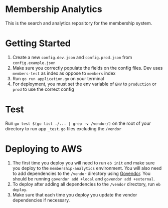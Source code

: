 # Membership Analytics

This is the search and analytics repository for the membership system.

# Getting Started
1. Create a new `config.dev.json` and `config.prod.json` from `config.example.json`
2. Make sure you correctly populate the fields on the config files. Dev uses `members-test` as index as oppose to `members` index
3. Run `go run application.go` on your terminal
4. For deployment, you must set the env variable of `ENV` to `production` or `prod` to use the correct config

# Test
Run `go test $(go list ./... | grep -v /vendor/)` on the root of your directory to run app `_test.go` files excluding the `/vendor`

# Deploying to AWS

1. The first time you deploy you will need to run `eb init` and make sure you deploy to the 
`membership-analytics` environment. You will also need to add dependencies to the `/vendor` 
directory using [Govendor](https://github.com/kardianos/govendor). You should be running 
`govendor add +local` and `govendor add +external`.
2. To deploy after adding all dependencies to the `/vendor` directory, run `eb deploy`.
3. Make sure that each time you deploy you update the vendor dependencies if necessary.
